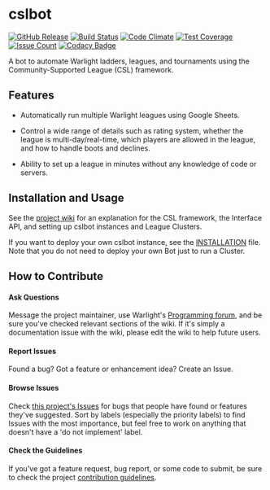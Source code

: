 # cslbot

[![GitHub Release](https://img.shields.io/github/release/knyte/cslbot.svg)](https://github.com/knyte/cslbot/releases)
[![Build Status](https://travis-ci.org/knyte/cslbot.svg?branch=master)](https://travis-ci.org/knyte/cslbot)
[![Code Climate](https://codeclimate.com/github/knyte/cslbot/badges/gpa.svg)](https://codeclimate.com/github/knyte/cslbot/code)
[![Test Coverage](https://codeclimate.com/github/knyte/cslbot/badges/coverage.svg)](https://codeclimate.com/github/knyte/cslbot/coverage)
[![Issue Count](https://codeclimate.com/github/knyte/cslbot/badges/issue_count.svg)](https://codeclimate.com/github/knyte/cslbot/issues)
[![Codacy Badge](https://api.codacy.com/project/badge/Grade/7dd2e073b3f54d8fabbfd4d4ce708c84)](https://www.codacy.com/app/knyte/cslbot?utm_source=github.com&amp;utm_medium=referral&amp;utm_content=knyte/cslbot&amp;utm_campaign=Badge_Grade)

A bot to automate Warlight ladders, leagues, and tournaments using the Community-Supported League (CSL) framework.

## Features

* Automatically run multiple Warlight leagues using Google Sheets.

* Control a wide range of details such as rating system, whether the league is
  multi-day/real-time, which players are allowed in the league, and how to
  handle boots and declines.

* Ability to set up a league in minutes without any knowledge of code or
  servers.

## Installation and Usage

See the [project wiki](https://github.com/knyte/cslbot/wiki) for an explanation
for the CSL framework, the Interface API, and setting up cslbot instances and
League Clusters.

If you want to deploy your own cslbot instance, see the
[INSTALLATION](https://github.com/knyte/cslbot/blob/master/INSTALLATION.md)
file. Note that you do not need to deploy your own Bot just to run a Cluster.

## How to Contribute

#### Ask Questions

Message the project maintainer, use Warlight's
[Programming forum](https://www.warlight.net/Forum/f6-Programming), and be sure
you've checked relevant sections of the wiki. If it's simply a documentation
issue with the wiki, please edit the wiki to help future users.

#### Report Issues

Found a bug? Got a feature or enhancement idea? Create an Issue.

#### Browse Issues

Check [this project's Issues](https://github.com/knyte/cslbot/issues) for bugs
that people have found or features they've suggested. Sort by labels
(especially the priority labels) to find Issues with the most importance, but
feel free to work on anything that doesn't have a 'do not implement' label.

#### Check the Guidelines

If you've got a feature request, bug report, or some code to submit, be sure to
check the project [contribution guidelines](https://github.com/knyte/cslbot/blob/master/.github/CONTRIBUTING.md).
